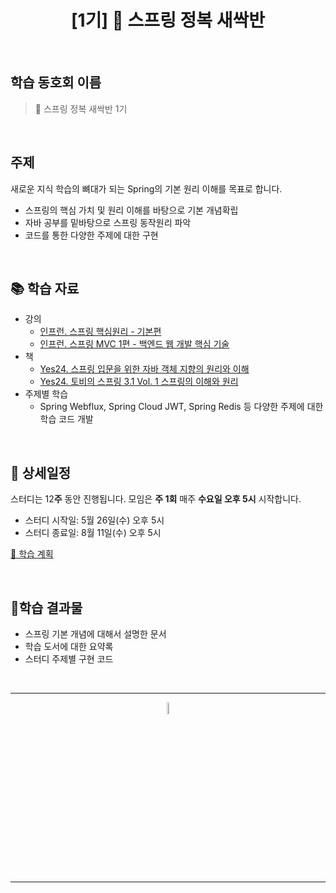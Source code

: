 <div align="center">
    <h1>[1기] 🌱 스프링 정복 새싹반 </h1>
</div>

<br />

## 학습 동호회 이름

> 🌱 스프링 정복 새싹반 1기

<br />

## 주제

새로운 지식 학습의 뼈대가 되는 Spring의 기본 원리 이해를 목표로 합니다.

- 스프링의 핵심 가치 및 원리 이해를 바탕으로 기본 개념확립
- 자바 공부를 밑바탕으로 스프링 동작원리 파악
- 코드를 통한 다양한 주제에 대한 구현

<br />

## 📚  학습 자료

- 강의
    - [인프런. 스프링 핵심원리 - 기본편](https://www.inflearn.com/course/%EC%8A%A4%ED%94%84%EB%A7%81-%ED%95%B5%EC%8B%AC-%EC%9B%90%EB%A6%AC-%EA%B8%B0%EB%B3%B8%ED%8E%B8#)
    - [인프런. 스프링 MVC 1편 - 백엔드 웹 개발 핵심 기술](https://www.inflearn.com/course/%EC%8A%A4%ED%94%84%EB%A7%81-mvc-1#)
- 책
    - [Yes24. 스프링 입문을 위한 자바 객체 지향의 원리와 이해](http://www.yes24.com/Product/Goods/17350624?OzSrank=1)
    - [Yes24. 토비의 스프링 3.1 Vol. 1 스프링의 이해와 원리](http://www.yes24.com/Product/Goods/7516721?OzSrank=2)
- 주제별 학습
    - Spring Webflux, Spring Cloud JWT, Spring Redis 등 다양한 주제에 대한 학습 코드 개발

<br />

## 📅  상세일정

스터디는 12**주** 동안 진행됩니다. 모임은 **주 1회** 매주 **수요일 오후 5시** 시작합니다. 

- 스터디 시작일: 5월 26일(수) 오후 5시
- 스터디 종료일: 8월 11일(수) 오후 5시

[🐾 학습 계획](I%20%E2%9D%A4%EF%B8%8F%20%F0%9F%8C%B1%20%E1%84%89%E1%85%B3%E1%84%91%E1%85%B3%E1%84%85%E1%85%B5%E1%86%BC%20%E1%84%89%E1%85%B3%E1%84%90%E1%85%A5%E1%84%83%E1%85%B5%207c34cdbc2de64b4dbad5df787abbde6e/%F0%9F%90%BE%20%E1%84%92%E1%85%A1%E1%86%A8%E1%84%89%E1%85%B3%E1%86%B8%20%E1%84%80%E1%85%A8%E1%84%92%E1%85%AC%E1%86%A8%20285f83fa988f4b0b809254267e92596e.csv)

<br />

## 🌟학습 결과물

- 스프링 기본 개념에 대해서 설명한 문서
- 학습 도서에 대한 요약록
- 스터디 주제별 구현 코드

<br />
<hr />
<p align="center">
    <img width="7%" alt="_2021-05-12__1 58 58" src="https://user-images.githubusercontent.com/25525648/117926239-69859c00-b333-11eb-88d1-3c59bd5cf166.png">
</p>
<hr />

